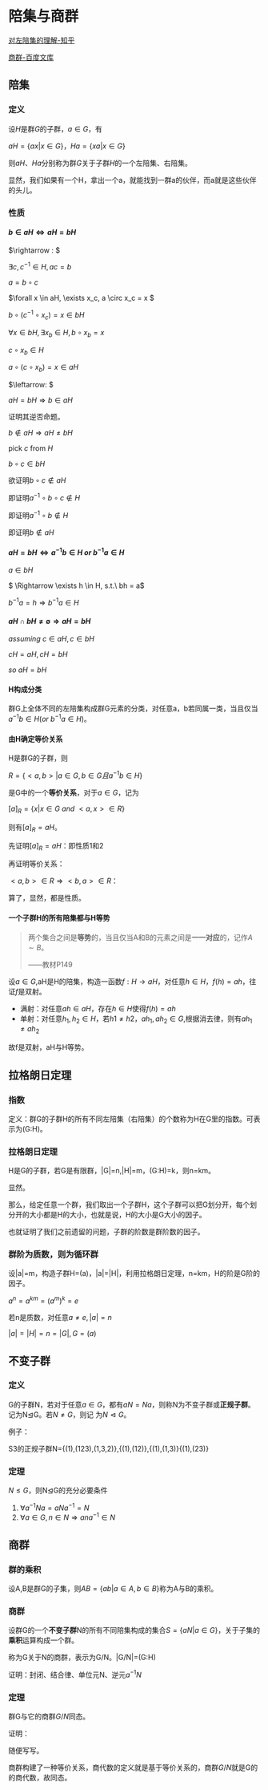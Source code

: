 # 陪集与商群

[对左陪集的理解-知乎](https://zhuanlan.zhihu.com/p/23886266)

[商群-百度文库](https://wenku.baidu.com/view/03c18ad4c950ad02de80d4d8d15abe23482f03af.html)

## 陪集

### 定义

设$H$是群$G$的子群，$a\in G$，有

$aH = \{ax| x\in G\}$，$Ha = \{xa| x \in G\}$

则$aH$、$Ha$分别称为群$G$关于子群$H$的一个左陪集、右陪集。

显然，我们如果有一个H，拿出一个a，就能找到一群a的伙伴，而a就是这些伙伴的头儿。

### 性质

#### $b \in aH \iff aH = bH$

$\rightarrow : $

$\exists c, c^{-1} \in H, ac = b$

$a = b \circ c$

$\forall x \in aH, \exists x_c, a \circ x_c = x $

$b \circ (c^{-1} \circ x_c) = x \in bH$

$\forall x \in bH, \exists x_b \in H, b \circ x_b = x$

$c \circ x_b \in H$

$a \circ (c \circ x_b) = x \in aH$

$\leftarrow: $

$aH = bH \Rightarrow b \in aH$

证明其逆否命题。

$b \notin aH \Rightarrow aH \neq bH$

pick $c$ from $H$

$b\circ c \in bH$

欲证明$b \circ c \notin aH$

即证明$a^{-1} \circ b \circ c \notin H$

即证明$a^{-1} \circ b \notin H$

即证明$b \notin aH$

#### $aH=bH \iff a^{-1}b\in H \ or\ b^{-1}a \in H$

$a\in bH$

$ \Rightarrow \exists h \in H, s.t.\ bh = a$

$b^{-1}a = h \Rightarrow b^{-1}a \in H$

#### $aH \cap bH \neq \emptyset \Rightarrow aH = bH$

$assuming\ c \in aH, c\in bH$

$cH = aH, cH = bH$

$so\ aH = bH$

#### H构成分类

群G上全体不同的左陪集构成群G元素的分类，对任意a，b若同属一类，当且仅当$a^{-1}b \in H(or\ b^{-1} a\in H)$。

#### 由H确定等价关系

H是群G的子群，则

$R=\{<a,b>|a\in G,b\in G且a^{-1}b\in H\}$

是G中的一个**等价关系**，对于$a\in G$，记为

$[a]_R=\{x|x\in G \ and\ <a,x>\in R\}$

则有$[a]_R=aH$。

先证明$[a]_R=aH$：即性质1和2

再证明等价关系：

$<a,b> \in R \Rightarrow <b,a> \in R$：

算了，显然，都是性质。

#### 一个子群H的所有陪集都与H等势

> 两个集合之间是**等势**的，当且仅当A和B的元素之间是**一一对应**的，记作$A \sim B$。
>
> ——教材P149

设$a\in G$,aH是H的陪集，构造一函数$f: H \rightarrow aH$，对任意$h \in H，f(h) = ah$，往证$f$是双射。

* 满射：对任意$ah \in aH$，存在$h \in H$使得$f(h)=ah$
* 单射：对任意$h_1, h_2 \in H$，若$h1 \neq h2$，$ah_1,ah_2 \in G$,根据消去律，则有$ah_1 \neq ah_2$

故f是双射，aH与H等势。

## 拉格朗日定理

### 指数

定义：群G的子群H的所有不同左陪集（右陪集）的个数称为H在G里的指数。可表示为(G:H)。

### 拉格朗日定理

H是G的子群，若G是有限群，|G|=n,|H|=m，(G:H)=k，则n=km。

显然。

那么，给定任意一个群，我们取出一个子群H，这个子群可以把G划分开，每个划分开的大小都是H的大小，也就是说，H的大小是G大小的因子。

也就证明了我们之前遗留的问题，子群的阶数是群阶数的因子。

### 群阶为质数，则为循环群

设|a|=m，构造子群H=(a)，|a|=|H|，利用拉格朗日定理，n=km，H的阶是G阶的因子。

$a^n = a^{km} = (a^m)^k = e$

若n是质数，对任意$a\neq e,|a|=n$

$|a|=|H|=n=|G|,G=(a)$

## 不变子群

### 定义

G的子群N，若对于任意$a\in G$，都有$aN=Na$，则称N为不变子群或**正规子群**。记为N⊴G。若$N\neq G$，则记
为$N ⊲ G$。

例子：

S3的正规子群N={(1),(123),(1,3,2)},{(1),(12)},{(1),(1,3)}{(1),(23)}

### 定理

$N\leq G$，则N⊴G的充分必要条件

1. $\forall a^{-1}Na = aNa^{-1} = N$
2. $\forall a \in G, n \in N \Rightarrow ana^{-1} \in N$

## 商群

### 群的乘积

设A,B是群G的子集，则$AB=\{ab|a\in A,b\in B\}$称为A与B的乘积。

### 商群

设群G的一个**不变子群**N的所有不同陪集构成的集合$S=\{aN|a\in G\}$，关于子集的**乘积**运算构成一个群。

称为G关于N的商群，表示为G/N。|G/N|=(G:H)

证明：封闭、结合律、单位元N、逆元$a^{-1}N$

### 定理

群G与它的商群$G/N$同态。

证明：

随便写写。

商群构建了一种等价关系，商代数的定义就是基于等价关系的，商群$G/N$就是G的的商代数，故同态。

